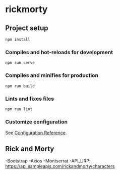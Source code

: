 # rickmorty

## Project setup
```
npm install
```

### Compiles and hot-reloads for development
```
npm run serve
```

### Compiles and minifies for production
```
npm run build
```

### Lints and fixes files
```
npm run lint
```

### Customize configuration
See [Configuration Reference](https://cli.vuejs.org/config/).

## Rick and Morty
-Bootstrap
-Axios
-Montserrat
-API_URP: https://api.sampleapis.com/rickandmorty/characters

